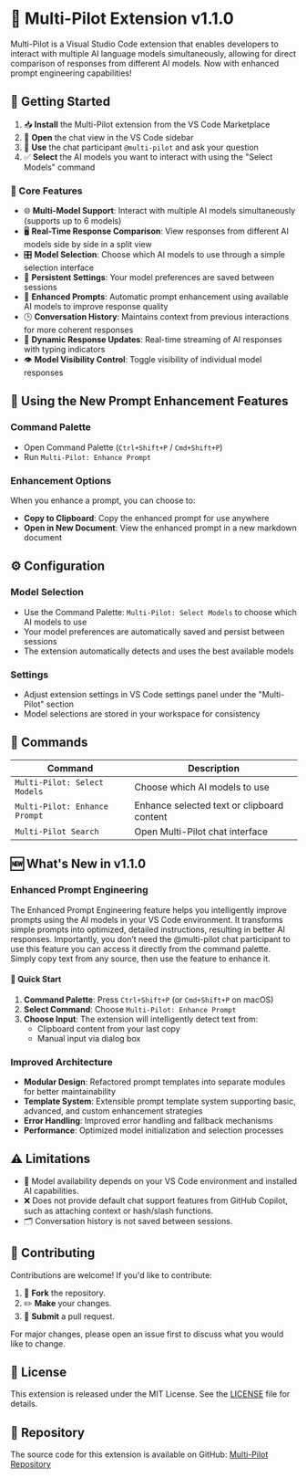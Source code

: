 # 🚀 Multi-Pilot Extension v1.1.0

Multi-Pilot is a Visual Studio Code extension that enables developers to interact with multiple AI language models simultaneously, allowing for direct comparison of responses from different AI models. Now with enhanced prompt engineering capabilities!

## 🚀 Getting Started

1. 📥 **Install** the Multi-Pilot extension from the VS Code Marketplace
2. 📂 **Open** the chat view in the VS Code sidebar
3. 💬 **Use** the chat participant `@multi-pilot` and ask your question
4. ✅ **Select** the AI models you want to interact with using the "Select Models" command

### 🌟 Core Features
- 🌐 **Multi-Model Support**: Interact with multiple AI models simultaneously (supports up to 6 models)
- 🖥️ **Real-Time Response Comparison**: View responses from different AI models side by side in a split view
- 🎛️ **Model Selection**: Choose which AI models to use through a simple selection interface
- 💾 **Persistent Settings**: Your model preferences are saved between sessions
- 🧠 **Enhanced Prompts**: Automatic prompt enhancement using available AI models to improve response quality
- 🕒 **Conversation History**: Maintains context from previous interactions for more coherent responses
- 🔄 **Dynamic Response Updates**: Real-time streaming of AI responses with typing indicators
- 👁️ **Model Visibility Control**: Toggle visibility of individual model responses

## 🎯 Using the New Prompt Enhancement Features

### Command Palette
- Open Command Palette (`Ctrl+Shift+P` / `Cmd+Shift+P`)
- Run `Multi-Pilot: Enhance Prompt`

### Enhancement Options
When you enhance a prompt, you can choose to:
- **Copy to Clipboard**: Copy the enhanced prompt for use anywhere
- **Open in New Document**: View the enhanced prompt in a new markdown document

## ⚙️ Configuration

### Model Selection
- Use the Command Palette: `Multi-Pilot: Select Models` to choose which AI models to use
- Your model preferences are automatically saved and persist between sessions
- The extension automatically detects and uses the best available models

### Settings
- Adjust extension settings in VS Code settings panel under the "Multi-Pilot" section
- Model selections are stored in your workspace for consistency

## 🔧 Commands

| Command | Description |
|---------|-------------|
| `Multi-Pilot: Select Models` | Choose which AI models to use | 
| `Multi-Pilot: Enhance Prompt` | Enhance selected text or clipboard content |
| `Multi-Pilot Search` | Open Multi-Pilot chat interface |

## 🆕 What's New in v1.1.0

### Enhanced Prompt Engineering
The Enhanced Prompt Engineering feature helps you intelligently improve prompts using the AI models in your VS Code environment. It transforms simple prompts into optimized, detailed instructions, resulting in better AI responses. Importantly, you don’t need the @multi-pilot chat participant to use this feature you can access it directly from the command palette. Simply copy text from any source, then use the feature to enhance it.
#### 🚀 Quick Start
1. **Command Palette**: Press `Ctrl+Shift+P` (or `Cmd+Shift+P` on macOS)
2. **Select Command**: Choose `Multi-Pilot: Enhance Prompt`
3. **Choose Input**: The extension will intelligently detect text from:
   - Clipboard content from your last copy
   - Manual input via dialog box

### Improved Architecture

- **Modular Design**: Refactored prompt templates into separate modules for better maintainability
- **Template System**: Extensible prompt template system supporting basic, advanced, and custom enhancement strategies
- **Error Handling**: Improved error handling and fallback mechanisms
- **Performance**: Optimized model initialization and selection processes


## ⚠️ Limitations

- 🚫 Model availability depends on your VS Code environment and installed AI capabilities.
- ❌ Does not provide default chat support features from GitHub Copilot, such as attaching context or hash/slash functions.
- 🗂️ Conversation history is not saved between sessions.

## 🤝 Contributing

Contributions are welcome! If you'd like to contribute:
1. 🍴 **Fork** the repository.
2. ✏️ **Make** your changes.
3. 🔄 **Submit** a pull request.

For major changes, please open an issue first to discuss what you would like to change.

## 📜 License

This extension is released under the MIT License. See the [LICENSE](./LICENSE) file for details.

## 📂 Repository

The source code for this extension is available on GitHub: [Multi-Pilot Repository](https://github.com/xtharakax/multi-pilot.git)
